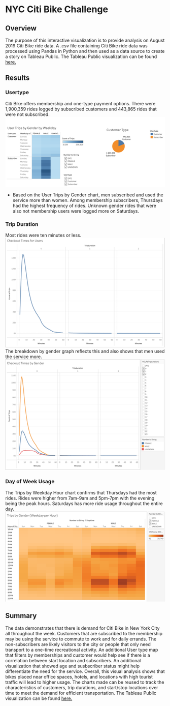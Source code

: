 # NYC Citi Bike Challenge

## Overview
The purpose of this interactive visualization is to provide analysis on August 2019 Citi Bike ride data. A .csv file containing Citi Bike ride data was processed using Pandas in Python and then used as a data source to create a story on Tableau Public. The Tableau Public visualization can be found [here.](https://public.tableau.com/views/NYCCitiBike82019Rides/NYCCitiBikeChallenge?:language=en-US&publish=yes&:display_count=n&:origin=viz_share_link)


## Results
### Usertype
Citi Bike offers membership and one-type payment options. There were 1,900,359 rides logged by subscribed customers and 443,865 rides that were not subscribed.
![Image of usertypeusage](Resources/usertypeusage.png)
- Based on the User Trips by Gender chart, men subscribed and used the service more than women. Among membership subscribers, Thursdays had the highest frequency of rides. Unknown gender rides that were also not membership users were logged more on Saturdays.

### Trip Duration
Most rides were ten minutes or less.
![Image of checkouttimeforuser](Resources/checkouttimeforuser.png)
The breakdown by gender graph reflects this and also shows that men used the service more.
![Image of checkoiuttimeforgender](Resources/checkouttimeforgender.png)

### Day of Week Usage
The Trips by Weekday Hour chart confirms that Thursdays had the most rides. Rides were higher from 7am-9am and 5pm-7pm with the evening being the peak hours. Saturdays has more ride usage throughout the entire day.
![Image of weekdayhourgender](Resources/weekdayhourgender.png)

## Summary
The data demonstrates that there is demand for Citi Bike in New York City all throughout the week. Customers that are subscribed to the membership may be using the service to commute to work and for daily errands. The non-subscribers are likely visitors to the city or people that only need transport to a one-time recreational activity. An additional User type map that filters by memberships and customer would help see if there is a correlation between start location and subscribers. An additional visualization that showed age and susbscriber status might help differentiate the need for the service. Overall, this visual analysis shows that bikes placed near office spaces, hotels, and locations with high tourist traffic will lead to higher usage. The charts made can be reused to track the characteristics of customers, trip durations, and start/stop locations over time to meet the demand for efficient transportation. The Tableau Public visualization can be found [here.](https://public.tableau.com/views/NYCCitiBike82019Rides/NYCCitiBikeChallenge?:language=en-US&publish=yes&:display_count=n&:origin=viz_share_link)
